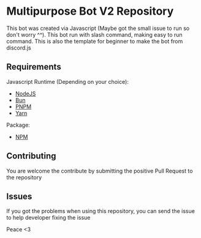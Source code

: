 # Multipurpose Bot V2 Repository
This bot was created via Javascript (Maybe got the small issue to run so don't worry ^^). This bot run with slash command, making easy to run command. This is also the template for beginner to make the bot from discord.js

## Requirements
Javascript Runtime (Depending on your choice):

- [NodeJS](https://nodejs.org/)
- [Bun](https://bun.sh/)
- [PNPM](https://pnpm.io/)
- [Yarn](https://yarnpkg.com/)

Package:
- [NPM](https://npmjs.com/)

## Contributing
You are welcome the contribute by submitting the positive Pull Request to the repository

## Issues
If you got the problems when using this repository, you can send the issue to help developer fixing the issue

Peace <3
